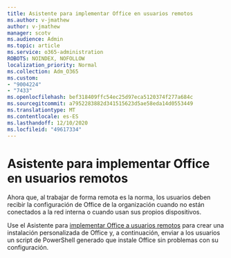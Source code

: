 ```yaml
---
title: Asistente para implementar Office en usuarios remotos
ms.author: v-jmathew
author: v-jmathew
manager: scotv
ms.audience: Admin
ms.topic: article
ms.service: o365-administration
ROBOTS: NOINDEX, NOFOLLOW
localization_priority: Normal
ms.collection: Adm_O365
ms.custom:
- "9004224"
- "7433"
ms.openlocfilehash: bef318409ffc54ec25d97eca5120374f277a684c
ms.sourcegitcommit: a7952283882d341515623d5ae58eda14d0553449
ms.translationtype: MT
ms.contentlocale: es-ES
ms.lasthandoff: 12/10/2020
ms.locfileid: "49617334"
---
```

# <a name="deploy-office-to-remote-users-wizard"></a>Asistente para implementar Office en usuarios remotos

Ahora que, al trabajar de forma remota es la norma, los usuarios deben recibir la configuración de Office de la organización cuando no están conectados a la red interna o cuando usan sus propios dispositivos.

Use el Asistente para [implementar Office a usuarios remotos](https://go.microsoft.com/fwlink/?linkid=2149564) para crear una instalación personalizada de Office y, a continuación, enviar a los usuarios un script de PowerShell generado que instale Office sin problemas con su configuración.
